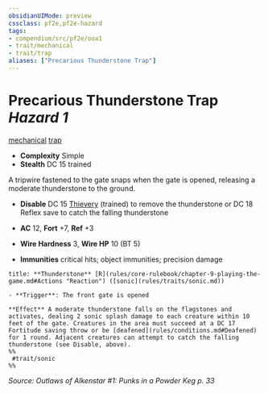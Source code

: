 ```yaml
---
obsidianUIMode: preview
cssclass: pf2e,pf2e-hazard
tags:
- compendium/src/pf2e/ooa1
- trait/mechanical
- trait/trap
aliases: ["Precarious Thunderstone Trap"]
---
```

# Precarious Thunderstone Trap *Hazard 1*  
[mechanical](rules/traits/mechanical.md "Mechanical Hazard Trait")  [trap](rules/traits/trap.md "Trap Hazard Trait")  

- **Complexity** Simple
- **Stealth** DC 15 trained  

A tripwire fastened to the gate snaps when the gate is opened, releasing a moderate thunderstone to the ground.

- **Disable** DC 15 [Thievery](compendium/skills.md#Thievery) (trained) to remove the thunderstone or DC 18 Reflex save to catch the falling thunderstone  

- **AC** 12, **Fort** +7, **Ref** +3
- **Wire Hardness** 3, **Wire HP** 10 (BT 5)
- **Immunities** critical hits; object immunities; precision damage

```ad-embed-ability
title: **Thunderstone** [R](rules/core-rulebook/chapter-9-playing-the-game.md#Actions "Reaction") ([sonic](rules/traits/sonic.md))

- **Trigger**: The front gate is opened

**Effect** A moderate thunderstone falls on the flagstones and activates, dealing 2 sonic splash damage to each creature within 10 feet of the gate. Creatures in the area must succeed at a DC 17 Fortitude saving throw or be [deafened](rules/conditions.md#Deafened) for 1 round. Adjacent creatures can attempt to catch the falling thunderstone (see Disable, above).  
%%
 #trait/sonic 
%%
```

*Source: Outlaws of Alkenstar #1: Punks in a Powder Keg p. 33*